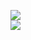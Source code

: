[![](https://img.shields.io/badge/Made%20With-Github%20Spray-lightgrey.svg?style=for-the-badge&logo=github)](https://github.com/Annihil/github-spray#7312)  
[![](https://i.imgur.com/2DrTn0Z.gif)](https://github.com/Annihil/github-spray)